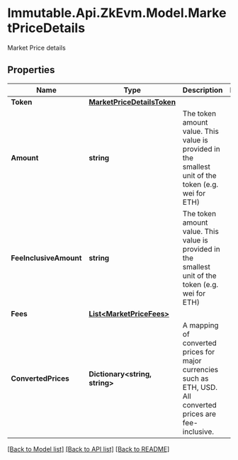 # Immutable.Api.ZkEvm.Model.MarketPriceDetails
Market Price details

## Properties

Name | Type | Description | Notes
------------ | ------------- | ------------- | -------------
**Token** | [**MarketPriceDetailsToken**](MarketPriceDetailsToken.md) |  | 
**Amount** | **string** | The token amount value. This value is provided in the smallest unit of the token (e.g. wei for ETH) | 
**FeeInclusiveAmount** | **string** | The token amount value. This value is provided in the smallest unit of the token (e.g. wei for ETH) | 
**Fees** | [**List&lt;MarketPriceFees&gt;**](MarketPriceFees.md) |  | 
**ConvertedPrices** | **Dictionary&lt;string, string&gt;** | A mapping of converted prices for major currencies such as ETH, USD. All converted prices are fee-inclusive. | 

[[Back to Model list]](../README.md#documentation-for-models) [[Back to API list]](../README.md#documentation-for-api-endpoints) [[Back to README]](../README.md)

